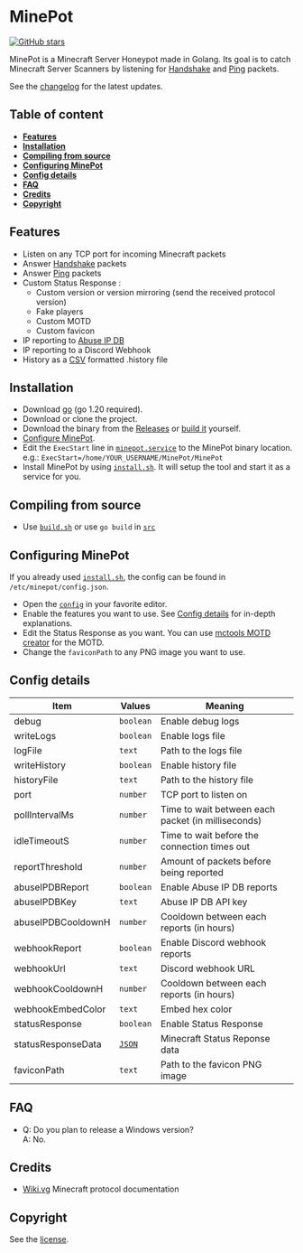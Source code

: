 # MinePot

[![GitHub stars](https://img.shields.io/github/stars/LockBlock-dev/MinePot.svg)](https://github.com/LockBlock-dev/MinePot/stargazers)

MinePot is a Minecraft Server Honeypot made in Golang. Its goal is to catch Minecraft Server Scanners by listening for [Handshake](https://wiki.vg/Protocol#Handshake) and [Ping](https://wiki.vg/Protocol#Status) packets.

See the [changelog](/CHANGELOG.md) for the latest updates.

## Table of content

-   [**Features**](#features)
-   [**Installation**](#installation)
-   [**Compiling from source**](#compiling-from-source)
-   [**Configuring MinePot**](#configuring-minepot)
-   [**Config details**](#config-details)
-   [**FAQ**](#faq)
-   [**Credits**](#credits)
-   [**Copyright**](#copyright)

## Features

-   Listen on any TCP port for incoming Minecraft packets
-   Answer [Handshake](https://wiki.vg/Protocol#Handshake) packets
-   Answer [Ping](https://wiki.vg/Protocol#Status) packets
-   Custom Status Response :
    -   Custom version or version mirroring (send the received protocol version)
    -   Fake players
    -   Custom MOTD
    -   Custom favicon
-   IP reporting to [Abuse IP DB](https://www.abuseipdb.com/)
-   IP reporting to a Discord Webhook
-   History as a [CSV](https://en.wikipedia.org/wiki/Comma-separated_values) formatted .history file

## Installation

-   Download [go](https://go.dev/dl/) (go 1.20 required).
-   Download or clone the project.
-   Download the binary from the [Releases](../../releases) or [build it](#compiling-from-source) yourself.
-   [Configure MinePot](#configuring-minepot).
-   Edit the `ExecStart` line in [`minepot.service`](/minepot.service) to the MinePot binary location.  
    e.g.: `ExecStart=/home/YOUR_USERNAME/MinePot/MinePot`
-   Install MinePot by using [`install.sh`](/install.sh). It will setup the tool and start it as a service for you.

## Compiling from source

-   Use [`build.sh`](/build.sh) or use `go build` in [`src`](/src)

## Configuring MinePot

If you already used [`install.sh`](/install.sh), the config can be found in `/etc/minepot/config.json`.

-   Open the [`config`](/config.json) in your favorite editor.
-   Enable the features you want to use. See [Config details](#config-details) for in-depth explanations.
-   Edit the Status Response as you want. You can use [mctools MOTD creator](https://mctools.org/motd-creator) for the MOTD.
-   Change the `faviconPath` to any PNG image you want to use.

## Config details

| Item               | Values                                                     | Meaning                                            |
| ------------------ | ---------------------------------------------------------- | -------------------------------------------------- |
| debug              | `boolean`                                                  | Enable debug logs                                  |
| writeLogs          | `boolean`                                                  | Enable logs file                                   |
| logFile            | `text`                                                     | Path to the logs file                              |
| writeHistory       | `boolean`                                                  | Enable history file                                |
| historyFile        | `text`                                                     | Path to the history file                           |
| port               | `number`                                                   | TCP port to listen on                              |
| pollIntervalMs     | `number`                                                   | Time to wait between each packet (in milliseconds) |
| idleTimeoutS       | `number`                                                   | Time to wait before the connection times out       |
| reportThreshold    | `number`                                                   | Amount of packets before being reported            |
| abuseIPDBReport    | `boolean`                                                  | Enable Abuse IP DB reports                         |
| abuseIPDBKey       | `text`                                                     | Abuse IP DB API key                                |
| abuseIPDBCooldownH | `number`                                                   | Cooldown between each reports (in hours)           |
| webhookReport      | `boolean`                                                  | Enable Discord webhook reports                     |
| webhookUrl         | `text`                                                     | Discord webhook URL                                |
| webhookCooldownH   | `number`                                                   | Cooldown between each reports (in hours)           |
| webhookEmbedColor  | `text`                                                     | Embed hex color                                    |
| statusResponse     | `boolean`                                                  | Enable Status Response                             |
| statusResponseData | [`JSON`](https://wiki.vg/Server_List_Ping#Status_Response) | Minecraft Status Reponse data                      |
| faviconPath        | `text`                                                     | Path to the favicon PNG image                      |

## FAQ

-   Q: Do you plan to release a Windows version?  
    A: No.

## Credits

-   [Wiki.vg](https://wiki.vg) Minecraft protocol documentation

## Copyright

See the [license](/LICENSE).
